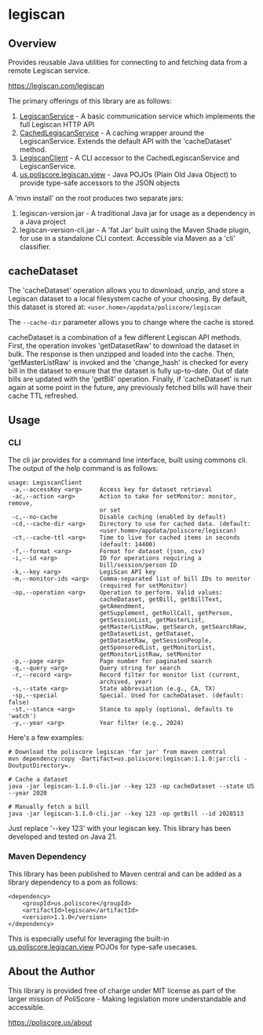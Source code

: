 # legiscan

## Overview

Provides reusable Java utilities for connecting to and fetching data from a remote Legiscan service.

https://legiscan.com/legiscan

The primary offerings of this library are as follows:
1. [LegiscanService](https://github.com/rrowlands/legiscan/blob/main/src/main/java/us/poliscore/legiscan/service/LegiscanService.java) - A basic communication service which implements the full Legiscan HTTP API
2. [CachedLegiscanService](https://github.com/rrowlands/legiscan/blob/main/src/main/java/us/poliscore/legiscan/service/CachedLegiscanService.java) - A caching wrapper around the LegiscanService. Extends the default API with the 'cacheDataset' method.
3. [LegiscanClient](https://github.com/rrowlands/legiscan/blob/main/src/main/java/us/poliscore/legiscan/LegiscanClient.java) - A CLI accessor to the CachedLegiscanService and LegiscanService.
4. [us.poliscore.legiscan.view](https://github.com/rrowlands/legiscan/blob/main/src/main/java/us/poliscore/legiscan/view) - Java POJOs (Plain Old Java Object) to provide type-safe accessors to the JSON objects

A 'mvn install' on the root produces two separate jars:
1. legiscan-version.jar - A traditional Java jar for usage as a dependency in a Java project
2. legiscan-version-cli.jar - A 'fat Jar' built using the Maven Shade plugin, for use in a standalone CLI context. Accessible via Maven as a 'cli' classifier.

## cacheDataset

The 'cacheDataset' operation allows you to download, unzip, and store a Legiscan dataset to a local filesystem cache of your choosing. By default, this dataset is stored at:
`<user.home>/appdata/poliscore/legiscan`

The `--cache-dir` parameter allows you to change where the cache is stored.

cacheDataset is a combination of a few different Legiscan API methods. First, the operation invokes 'getDatasetRaw' to download the dataset in bulk. The response is then unzipped and loaded into the cache. Then, 'getMasterListRaw' is invoked and the 'change_hash' is checked for every bill in the dataset to ensure that the dataset is fully up-to-date. Out of date bills are updated with the 'getBill' operation. Finally, if 'cacheDataset' is run again at some point in the future, any previously fetched bills will have their cache TTL refreshed.

## Usage

### CLI

The cli jar provides for a command line interface, built using commons cli. The output of the help command is as follows:

```
usage: LegiscanClient
 -a,--accessKey <arg>     Access key for dataset retrieval
 -ac,--action <arg>       Action to take for setMonitor: monitor, remove,
                          or set
 -c,--no-cache            Disable caching (enabled by default)
 -cd,--cache-dir <arg>    Directory to use for cached data. (default:
                          <user.home>/appdata/poliscore/legiscan)
 -ct,--cache-ttl <arg>    Time to live for cached items in seconds
                          (default: 14400)
 -f,--format <arg>        Format for dataset (json, csv)
 -i,--id <arg>            ID for operations requiring a
                          bill/session/person ID
 -k,--key <arg>           LegiScan API key
 -m,--monitor-ids <arg>   Comma-separated list of bill IDs to monitor
                          (required for setMonitor)
 -op,--operation <arg>    Operation to perform. Valid values:
                          cacheDataset, getBill, getBillText,
                          getAmendment,
                          getSupplement, getRollCall, getPerson,
                          getSessionList, getMasterList,
                          getMasterListRaw, getSearch, getSearchRaw,
                          getDatasetList, getDataset,
                          getDatasetRaw, getSessionPeople,
                          getSponsoredList, getMonitorList,
                          getMonitorListRaw, setMonitor
 -p,--page <arg>          Page number for paginated search
 -q,--query <arg>         Query string for search
 -r,--record <arg>        Record filter for monitor list (current,
                          archived, year)
 -s,--state <arg>         State abbreviation (e.g., CA, TX)
 -sp,--special            Special. Used for cacheDataset. (default: false)
 -st,--stance <arg>       Stance to apply (optional, defaults to 'watch')
 -y,--year <arg>          Year filter (e.g., 2024)
```

Here's a few examples:

```
# Download the poliscore legiscan 'far jar' from maven central
mvn dependency:copy -Dartifact=us.poliscore:legiscan:1.1.0:jar:cli -DoutputDirectory=.

# Cache a dataset
java -jar legiscan-1.1.0-cli.jar --key 123 -op cacheDataset --state US --year 2020

# Manually fetch a bill
java -jar legiscan-1.1.0-cli.jar --key 123 -op getBill --id 2028513
```

Just replace '--key 123' with your legiscan key. This library has been developed and tested on Java 21.


### Maven Dependency

This library has been published to Maven central and can be added as a library dependency to a pom as follows:

```
<dependency>
    <groupId>us.poliscore</groupId>
    <artifactId>legiscan</artifactId>
    <version>1.1.0</version>
</dependency>
```

This is especially useful for leveraging the built-in [us.poliscore.legiscan.view](https://github.com/rrowlands/legiscan/blob/main/src/main/java/us/poliscore/legiscan/view) POJOs for type-safe usecases.

## About the Author

This library is provided free of charge under MIT license as part of the larger mission of PoliScore - Making legislation more understandable and accessible.

https://poliscore.us/about
